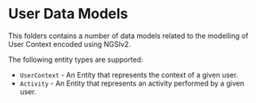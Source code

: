 # User Data Models

This folders contains a number of data models related to the modelling of User
Context encoded using NGSIv2.

The following entity types are supported:

- `UserContext` - An Entity that represents the context of a given user.
- `Activity` - An Entity that represents an activity performed by a given user.
